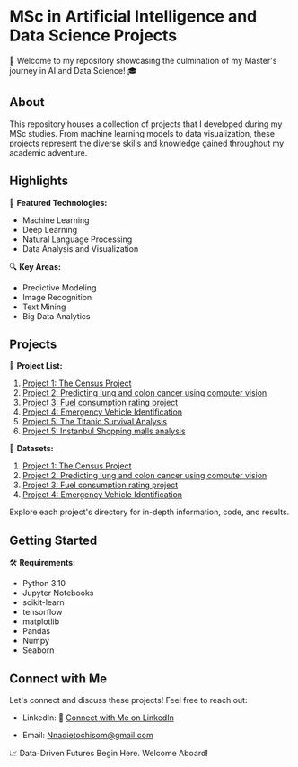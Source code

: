 # MSc in Artificial Intelligence and Data Science Projects

🚀 Welcome to my repository showcasing the culmination of my Master's journey in AI and Data Science! 🎓

## About

This repository houses a collection of projects that I developed during my MSc studies. From machine learning models to data visualization, these projects represent the diverse skills and knowledge gained throughout my academic adventure.

## Highlights

🧠 **Featured Technologies:**
   - Machine Learning
   - Deep Learning
   - Natural Language Processing
   - Data Analysis and Visualization

🔍 **Key Areas:**
   - Predictive Modeling
   - Image Recognition
   - Text Mining
   - Big Data Analytics

## Projects

📂 **Project List:**
   1. [Project 1: The Census Project](https://github.com/Nnadieto/My-Projects/tree/a787df67a002a5db1ee9e32f8d31c18313f4a708/Project%201)
   2. [Project 2: Predicting lung and colon cancer using computer vision](https://github.com/Nnadieto/My-Projects/tree/69ff74545fdd465877df6c1850fe575745a3e6e3/Project%202)
   3. [Project 3: Fuel consumption rating project](https://github.com/Nnadieto/My-Projects/tree/b15289f1c9680a3bdfbc744255d4fbc752114173/Project%203)
   4. [Project 4: Emergency Vehicle Identification](https://github.com/Nnadieto/My-Projects/tree/87c68284dd7865fef8a47f2417d1e469ae91af18/Project%204)
   5. [Project 5: The Titanic Survival Analysis](https://github.com/Nnadieto/My-Projects/tree/cd94645373e6c1dbc81af233c45cb3b33f5769a6/Excel%20Projects)
   6. [Project 5: Instanbul Shopping malls analysis](https://github.com/Nnadieto/My-Projects/tree/ca7d3439e17f414d3f6860fc4c07975ff29ce0e1/Project%206)

📂 **Datasets:**
   1. [Project 1: The Census Project](link)
   2. [Project 2: Predicting lung and colon cancer using computer vision](link)
   3. [Project 3: Fuel consumption rating project](https://open.canada.ca/data/en/dataset/98f1a129-f628-4ce4-b24d-6f16bf24dd64/resource/80894b62-7b45-4150-946d-ab756814c4be)
   4. [Project 4: Emergency Vehicle Identification](https://www.kaggle.com/datasets/abhisheksinghblr/emergency-vehicles-identification?resource=download)

Explore each project's directory for in-depth information, code, and results.

## Getting Started

🛠️ **Requirements:**
   - Python 3.10
   - Jupyter Notebooks
   - scikit-learn
   - tensorflow
   - matplotlib
   - Pandas
   - Numpy
   - Seaborn

## Connect with Me

Let's connect and discuss these projects! Feel free to reach out:

- LinkedIn: 🔗 [Connect with Me on LinkedIn](https://www.linkedin.com/in/chisom-nnadieto)

- Email: Nnadietochisom@gmail.com

📈 Data-Driven Futures Begin Here. Welcome Aboard!
